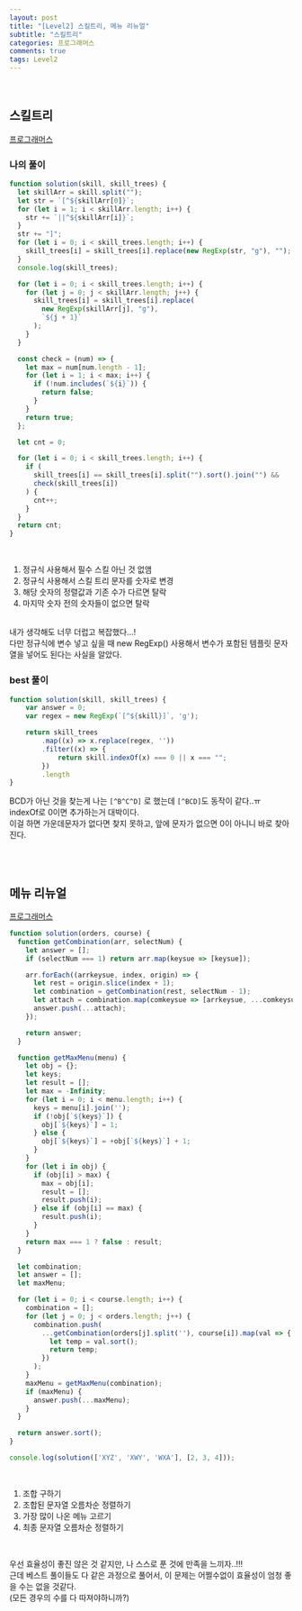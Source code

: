 ```yaml
---
layout: post
title: "[Level2] 스킬트리, 메뉴 리뉴얼"
subtitle: "스킬트리"
categories: 프로그래머스
comments: true
tags: Level2
---
```



<br>

## 스킬트리

[프로그래머스](https://programmers.co.kr/learn/courses/30/lessons/49993) <br>

### 나의 풀이
```js
function solution(skill, skill_trees) {
  let skillArr = skill.split("");
  let str = `[^${skillArr[0]}`;
  for (let i = 1; i < skillArr.length; i++) {
    str += `||^${skillArr[i]}`;
  }
  str += "]";
  for (let i = 0; i < skill_trees.length; i++) {
    skill_trees[i] = skill_trees[i].replace(new RegExp(str, "g"), "");
  }
  console.log(skill_trees);

  for (let i = 0; i < skill_trees.length; i++) {
    for (let j = 0; j < skillArr.length; j++) {
      skill_trees[i] = skill_trees[i].replace(
        new RegExp(skillArr[j], "g"),
        `${j + 1}`
      );
    }
  }

  const check = (num) => {
    let max = num[num.length - 1];
    for (let i = 1; i < max; i++) {
      if (!num.includes(`${i}`)) {
        return false;
      }
    }
    return true;
  };

  let cnt = 0;

  for (let i = 0; i < skill_trees.length; i++) {
    if (
      skill_trees[i] == skill_trees[i].split("").sort().join("") &&
      check(skill_trees[i])
    ) {
      cnt++;
    }
  }
  return cnt;
}
```

<br>

1. 정규식 사용해서 필수 스킬 아닌 것 없앰
2. 정규식 사용해서 스킬 트리 문자를 숫자로 변경
3. 해당 숫자의 정렬값과 기존 수가 다르면 탈락
4. 마지막 숫자 전의 숫자들이 없으면 탈락

<br>
내가 생각해도 너무 더럽고 복잡했다...!<br>
다만 정규식에 변수 넣고 싶을 때 new RegExp() 사용해서 변수가 포함된 템플릿 문자열을 넣어도 된다는 사실을 알았다.<br>



### best 풀이

```js
function solution(skill, skill_trees) {
    var answer = 0;
    var regex = new RegExp(`[^${skill}]`, 'g');

    return skill_trees
        .map((x) => x.replace(regex, ''))
        .filter((x) => {
            return skill.indexOf(x) === 0 || x === "";
        })
        .length
}

```

BCD가 아닌 것을 찾는게 나는 `[^B^C^D]` 로 했는데 `[^BCD]`도 동작이 같다..ㅠ<br>
indexOf로 0이면 추가하는거 대박이다.<br>
이걸 하면 가운데문자가 없다면 찾지 못하고, 앞에 문자가 없으면 0이 아니니 바로 찾아진다.<br>

<br><br>

## 메뉴 리뉴얼

[프로그래머스](https://programmers.co.kr/learn/courses/30/lessons/72411) <br>

```js
function solution(orders, course) {
  function getCombination(arr, selectNum) {
    let answer = [];
    if (selectNum === 1) return arr.map(keysue => [keysue]);

    arr.forEach((arrkeysue, index, origin) => {
      let rest = origin.slice(index + 1);
      let combination = getCombination(rest, selectNum - 1);
      let attach = combination.map(comkeysue => [arrkeysue, ...comkeysue]);
      answer.push(...attach);
    });

    return answer;
  }

  function getMaxMenu(menu) {
    let obj = {};
    let keys;
    let result = [];
    let max = -Infinity;
    for (let i = 0; i < menu.length; i++) {
      keys = menu[i].join('');
      if (!obj[`${keys}`]) {
        obj[`${keys}`] = 1;
      } else {
        obj[`${keys}`] = +obj[`${keys}`] + 1;
      }
    }
    for (let i in obj) {
      if (obj[i] > max) {
        max = obj[i];
        result = [];
        result.push(i);
      } else if (obj[i] == max) {
        result.push(i);
      }
    }
    return max === 1 ? false : result;
  }

  let combination;
  let answer = [];
  let maxMenu;

  for (let i = 0; i < course.length; i++) {
    combination = [];
    for (let j = 0; j < orders.length; j++) {
      combination.push(
        ...getCombination(orders[j].split(''), course[i]).map(val => {
          let temp = val.sort();
          return temp;
        })
      );
    }
    maxMenu = getMaxMenu(combination);
    if (maxMenu) {
      answer.push(...maxMenu);
    }
  }

  return answer.sort();
}

console.log(solution(['XYZ', 'XWY', 'WXA'], [2, 3, 4]));

```

<br>

1. 조합 구하기
2. 조합된 문자열 오름차순 정렬하기
3. 가장 많이 나온 메뉴 고르기
4. 최종 문자열 오름차순 정렬하기

<br>

우선 효율성이 좋진 않은 것 같지만, 나 스스로 푼 것에 만족을 느끼자..!!!<br>
근데 베스트 풀이들도 다 같은 과정으로 풀어서, 이 문제는 어쩔수없이 효율성이 엄청 좋을 수는 없을 것같다.<br>
(모든 경우의 수를 다 따져야하니까?)<br>

